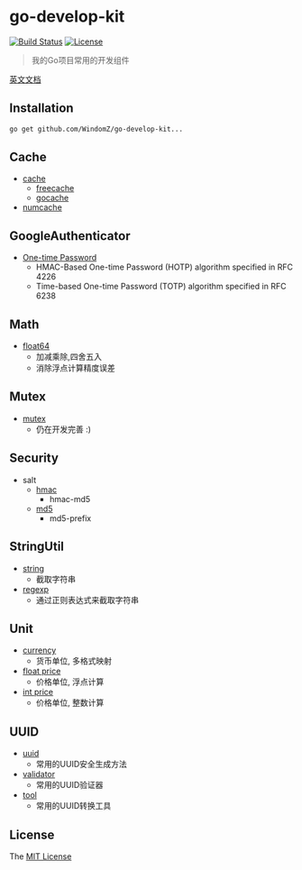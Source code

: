 # go-develop-kit
[![Build Status](https://travis-ci.org/WindomZ/go-develop-kit.svg?branch=master)](https://travis-ci.org/WindomZ/go-develop-kit)
[![License](https://img.shields.io/badge/license-MIT-green.svg)](https://opensource.org/licenses/MIT)

> 我的Go项目常用的开发组件

[英文文档](https://github.com/WindomZ/go-develop-kit/blob/master/README.md#readme)

## Installation

```bash
go get github.com/WindomZ/go-develop-kit...
```

## Cache
* [cache](https://github.com/WindomZ/go-develop-kit/tree/master/cache)
    * [freecache](https://github.com/WindomZ/go-develop-kit/tree/master/cache/freecache)
    * [gocache](https://github.com/WindomZ/go-develop-kit/tree/master/cache/gocache)
* [numcache](https://github.com/WindomZ/go-develop-kit/tree/master/cache/numcache)

## GoogleAuthenticator
* [One-time Password](https://github.com/WindomZ/go-develop-kit/tree/master/googleauth/otp)
    * HMAC-Based One-time Password (HOTP) algorithm specified in RFC 4226
    * Time-based One-time Password (TOTP) algorithm specified in RFC 6238

## Math
* [float64](https://github.com/WindomZ/go-develop-kit/blob/master/math/float.go)
    * 加减乘除,四舍五入
    * 消除浮点计算精度误差

## Mutex
* [mutex](https://github.com/WindomZ/go-develop-kit/blob/master/mutex/mutex.go)
    * 仍在开发完善 :)

## Security
* salt
    * [hmac](https://github.com/WindomZ/go-develop-kit/blob/master/security/salt/hmac.go)
        * hmac-md5
    * [md5](https://github.com/WindomZ/go-develop-kit/blob/master/security/salt/md5.go)
        * md5-prefix

## StringUtil
* [string](https://github.com/WindomZ/go-develop-kit/blob/master/stringutil/string.go)
    * 截取字符串
* [regexp](https://github.com/WindomZ/go-develop-kit/blob/master/stringutil/regexp.go)
    * 通过正则表达式来截取字符串

## Unit
* [currency](https://github.com/WindomZ/go-develop-kit/blob/master/unit/currency.go)
    * 货币单位, 多格式映射
* [float price](https://github.com/WindomZ/go-develop-kit/blob/master/unit/float_price.go)
    * 价格单位, 浮点计算
* [int price](https://github.com/WindomZ/go-develop-kit/blob/master/unit/int_price.go)
    * 价格单位, 整数计算

## UUID
* [uuid](https://github.com/WindomZ/go-develop-kit/blob/master/uuid/uuid.go)
    * 常用的UUID安全生成方法
* [validator](https://github.com/WindomZ/go-develop-kit/blob/master/uuid/validator.go)
    * 常用的UUID验证器
* [tool](https://github.com/WindomZ/go-develop-kit/blob/master/uuid/tool.go)
    * 常用的UUID转换工具

## License

The [MIT License](https://github.com/WindomZ/go-develop-kit/blob/master/LICENSE)

